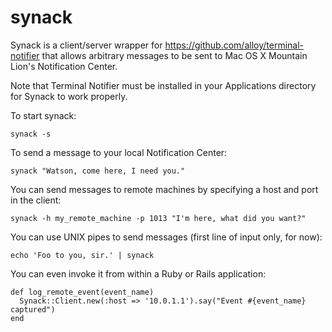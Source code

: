 synack
======

Synack is a client/server wrapper for https://github.com/alloy/terminal-notifier that allows
arbitrary messages to be sent to Mac OS X Mountain Lion's Notification Center.

Note that Terminal Notifier must be installed in your Applications directory for Synack to work
properly.

To start synack:

    synack -s

To send a message to your local Notification Center:

    synack "Watson, come here, I need you."

You can send messages to remote machines by specifying a host and port in the client:

    synack -h my_remote_machine -p 1013 "I'm here, what did you want?"

You can use UNIX pipes to send messages (first line of input only, for now):

    echo 'Foo to you, sir.' | synack

You can even invoke it from within a Ruby or Rails application:

    def log_remote_event(event_name)
      Synack::Client.new(:host => '10.0.1.1').say("Event #{event_name} captured")
    end
